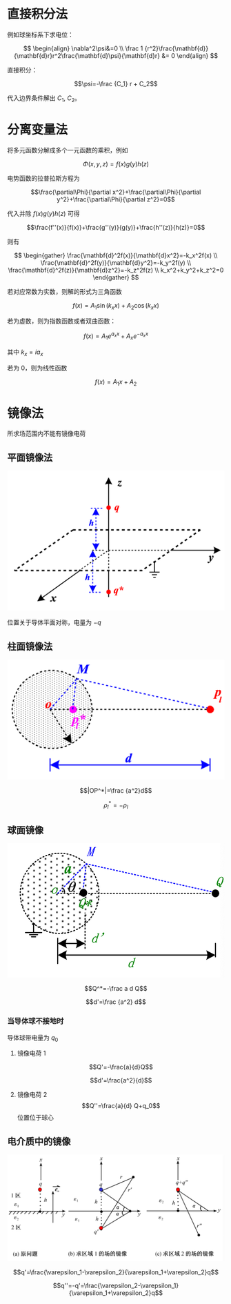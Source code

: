  
# 直接积分法

例如球坐标系下求电位：

$$
\begin{align}
\nabla^2\psi&=0 \\
\frac 1 {r^2}\frac{\mathbf{d}}{\mathbf{d}r}r^2\frac{\mathbf{d}\psi}{\mathbf{d}r} &= 0
\end{align}
$$

直接积分：

$$\psi=-\frac {C_1} r + C_2$$

代入边界条件解出 $C_1$, $C_2$。

# 分离变量法

 将多元函数分解成多个一元函数的乘积，例如

$$\Phi(x,y,z)=f(x)g(y)h(z)$$

电势函数的拉普拉斯方程为

$$\frac{\partial\Phi}{\partial x^2}+\frac{\partial\Phi}{\partial y^2}+\frac{\partial\Phi}{\partial z^2}=0$$

代入并除 $f(x)g(y)h(z)$ 可得

$$\frac{f''(x)}{f(x)}+\frac{g''(y)}{g(y)}+\frac{h''(z)}{h(z)}=0$$

则有

$$
\begin{gather}
\frac{\mathbf{d}^2f(x)}{\mathbf{d}x^2}=-k_x^2f(x) \\
\frac{\mathbf{d}^2f(y)}{\mathbf{d}y^2}=-k_y^2f(y) \\
\frac{\mathbf{d}^2f(z)}{\mathbf{d}z^2}=-k_z^2f(z) \\
k_x^2+k_y^2+k_z^2=0
\end{gather}
$$


若对应常数为实数，则解的形式为三角函数

$$f(x)=A_1\sin(k_xx)+A_2\cos(k_xx)$$

若为虚数，则为指数函数或者双曲函数：

$$f(x)=A_1e^{a_xx}+A_xe^{-a_xx}$$

其中 $k_x=ia_x$

若为 0，则为线性函数

$$f(x)=A_1x+A_2$$

# 镜像法

所求场范围内不能有镜像电荷

## 平面镜像法

![](files/Pasted%20image%2020240411200725.png)

位置关于导体平面对称，电量为 $-q$


## 柱面镜像法

![](files/Pasted%20image%2020240411201005.png)

$$|OP^*|=\frac {a^2}d$$

$$\rho_l^*=-\rho_l$$

## 球面镜像

![](files/Pasted%20image%2020240411201110.png)

$$Q^*=-\frac a d Q$$

$$d'=\frac {a^2} d$$

### 当导体球不接地时

导体球带电量为 $q_0$

1. 镜像电荷 1

	$$Q'=-\frac{a}{d}Q$$

	$$d'=\frac{a^2}{d}$$

2. 镜像电荷 2
	$$Q''=\frac{a}{d} Q+q_0$$
	位置位于球心

## 电介质中的镜像

![](files/Pasted%20image%2020240411201713.png)

$$q'=\frac{\varepsilon_1-\varepsilon_2}{\varepsilon_1+\varepsilon_2}q$$

$$q''=-q'=\frac{\varepsilon_2-\varepsilon_1}{\varepsilon_1+\varepsilon_2}q$$
